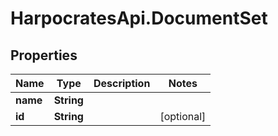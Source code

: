 # HarpocratesApi.DocumentSet

## Properties

Name | Type | Description | Notes
------------ | ------------- | ------------- | -------------
**name** | **String** |  | 
**id** | **String** |  | [optional] 


